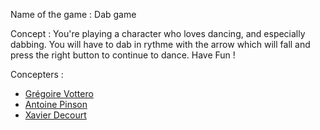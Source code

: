 Name of the game : Dab game

Concept : You're playing a character who loves dancing, and especially dabbing. You will have to dab in rythme with the arrow which will fall and press the right button to continue to dance. Have Fun !

Concepters :

- [Grégoire Vottero](https://github.com/Xaltio)
- [Antoine Pinson](https://github.com/Semayl)
- [Xavier Decourt](https://github.com/Spidi-wakeup)